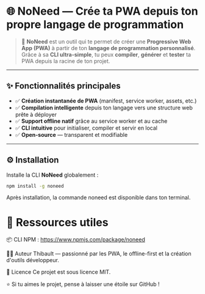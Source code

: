 # 🌐 NoNeed — Crée ta PWA depuis ton propre langage de programmation

> 🚀 **NoNeed** est un outil qui te permet de créer une **Progressive Web App (PWA)** à partir de ton **langage de programmation personnalisé**.  
> Grâce à sa **CLI ultra-simple**, tu peux **compiler**, **générer** et **tester** ta PWA depuis la racine de ton projet.

---

## ✨ Fonctionnalités principales

- ✅ **Création instantanée de PWA** (manifest, service worker, assets, etc.)  
- ✅ **Compilation intelligente** depuis ton langage vers une structure web prête à déployer  
- ✅ **Support offline natif** grâce au service worker et au cache  
- ✅ **CLI intuitive** pour initialiser, compiler et servir en local  
- ✅ **Open-source** — transparent et modifiable

---

## ⚙️ Installation

Installe la CLI **NoNeed** globalement :

```bash
npm install -g noneed
```
Après installation, la commande noneed est disponible dans ton terminal.


# 🔗 Ressources utiles
📦 CLI NPM : https://www.npmjs.com/package/noneed

🧑‍💻 Auteur
Thibault — passionné par les PWA, le offline-first et la création d'outils développeur.

🪪 Licence
Ce projet est sous licence MIT.

⭐ Si tu aimes le projet, pense à laisser une étoile sur GitHub !
